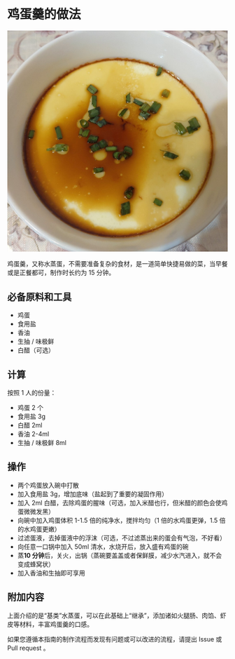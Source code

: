 # 鸡蛋羹的做法

![鸡蛋羹成品](./鸡蛋羹.jpg)

鸡蛋羹，又称水蒸蛋，不需要准备复杂的食材，是一道简单快捷易做的菜，当早餐或是正餐都可，制作时长约为 15 分钟。

## 必备原料和工具

- 鸡蛋
- 食用盐
- 香油
- 生抽 / 味极鲜
- 白醋（可选）

## 计算

按照 1 人的份量：

- 鸡蛋 2 个
- 食用盐 3g
- 白醋 2ml
- 香油 2-4ml
- 生抽 / 味极鲜 8ml

## 操作

- 两个鸡蛋放入碗中打散
- 加入食用盐 3g，增加底味（盐起到了重要的凝固作用）
- 加入 2ml 白醋，去除鸡蛋的腥味（可选，加入米醋也行，但米醋的颜色会使鸡蛋微微发黑）
- 向碗中加入鸡蛋体积 1-1.5 倍的纯净水，搅拌均匀（1 倍的水鸡蛋更弹，1.5 倍的水鸡蛋更嫩）
- 过滤蛋液，去掉蛋液中的浮沫（可选，不过滤蒸出来的蛋会有气泡，不好看）
- 向任意一口锅中加入 50ml 清水，水烧开后，放入盛有鸡蛋的碗
- 蒸**10 分钟**后，关火，出锅（蒸碗要盖盖或者保鲜膜，减少水汽进入，就不会变成蜂窝状）
- 加入香油和生抽即可享用

## 附加内容

上面介绍的是“基类”水蒸蛋，可以在此基础上“继承”，添加诸如火腿肠、肉馅、虾皮等材料，丰富鸡蛋羹的口感。

如果您遵循本指南的制作流程而发现有问题或可以改进的流程，请提出 Issue 或 Pull request 。
